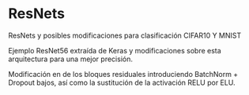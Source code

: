 # ResNets
ResNets y posibles modificaciones para clasificación CIFAR10 Y MNIST

Ejemplo ResNet56 extraída de Keras y modificaciones sobre esta arquitectura para una mejor precisión.

Modificación en de los bloques residuales introduciendo BatchNorm + Dropout bajos, así como la sustitución 
de la activación RELU por ELU.
